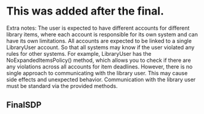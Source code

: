 # This was added after the final.
Extra notes: The user is expected to have different accounts for different library items, where each account is responsible for its own system and can have its own limitations. All accounts are expected to be linked to a single LibraryUser account. So that all systems may know if the user violated any rules for other systems. For example, LibraryUser has the NoExpandedItemsPolicy() method, which allows you to check if there are any violations across all accounts for item deadlines. However, there is no single approach to communicating with the library user. This may cause side effects and unexpected behavior. Communication with the library user must be standard via the provided methods.


## FinalSDP
